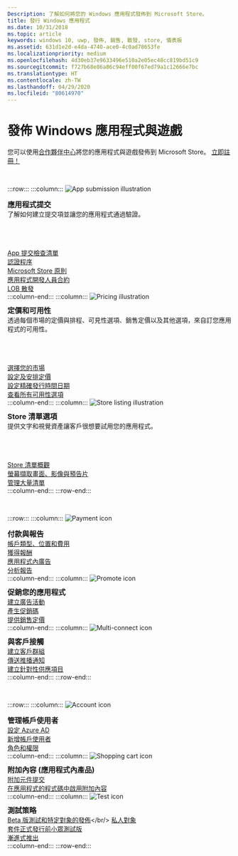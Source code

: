 ```yaml
---
Description: 了解如何將您的 Windows 應用程式發佈到 Microsoft Store。
title: 發行 Windows 應用程式
ms.date: 10/31/2018
ms.topic: article
keywords: windows 10, uwp, 發佈, 銷售, 散發, store, 儀表板
ms.assetid: 631d1e2d-e4da-4740-ace0-4c0ad78653fe
ms.localizationpriority: medium
ms.openlocfilehash: 4d30eb37e9633496e510a2e05ec48cc819bd51c9
ms.sourcegitcommit: f727b68e86a86c94eff00f67ed79a1c12666e7bc
ms.translationtype: HT
ms.contentlocale: zh-TW
ms.lasthandoff: 04/29/2020
ms.locfileid: "80614970"
---
```

# <a name="publish-windows-apps-and-games"></a>發佈 Windows 應用程式與遊戲  

您可以使用[合作夥伴中心](https://partner.microsoft.com/dashboard)將您的應用程式與遊戲發佈到 Microsoft Store。 [立即註冊！](https://developer.microsoft.com/store/register)

<br/>

:::row:::
    :::column:::
        <img src="https://docs.microsoft.com/media/illustrations/teams-fast-track.svg" alt="App submission illustration" />
        <h3 style="margin-top: 10px; margin-bottom: 0px">應用程式提交</h3>
        <p style="margin-top: 0px; margin-bottom: 50px">了解如何建立提交項並讓您的應用程式通過驗證。</p>
        <br>
        <a href="app-submissions.md">App 提交檢查清單</a><br/>
        <a href="the-app-certification-process.md">認證程序</a><br/>
        <a href="store-policies.md">Microsoft Store 原則</a><br/>
        <a href="//docs.microsoft.com/legal/windows/agreements/app-developer-agreement">應用程式開發人員合約</a><br/>
        <a href="distribute-lob-apps-to-enterprises.md">LOB 散發</a><br/>
    :::column-end:::
    :::column:::
        <img src="https://docs.microsoft.com/media/illustrations/bcs-partner-advanced-management- billing-7.svg" alt="Pricing illustration" />
        <h3 style="margin-top: 10px; margin-bottom: 0px">定價和可用性</h3>
        <p style="margin-top: 0px; margin-bottom: 50px">透過每個市場的定價與排程、可見性選項、銷售定價以及其他選項，來自訂您應用程式的可用性。</p>
        <br>
        <a href="define-pricing-and-market-selection.md">選擇您的市場</a><br/>
        <a href="set-and-schedule-app-pricing.md">設定及安排定價</a><br/>
        <a href="configure-precise-release-scheduling.md">設定精確發行時間日期</a><br/>
        <a href="set-app-pricing-and-availability.md">查看所有可用性選項</a><br/>
    :::column-end:::
    :::column:::
        <img src="https://docs.microsoft.com/media/illustrations/biztalk-get-started-scenarios.svg" alt="Store listing illustration" />
        <h3 style="margin-top: 10px; margin-bottom: 0px">Store 清單選項</h3>
        <p style="margin-top: 0px; margin-bottom: 50px">提供文字和視覺資產讓客戶很想要試用您的應用程式。</p>
        <br>
        <a href="create-app-store-listings.md">Store 清單概觀</a><br/>
        <a href="app-screenshots-and-images.md">螢幕擷取畫面、影像與預告片</a><br/>
        <a href="import-and-export-store-listings.md">管理大量清單 </a><br/>
    :::column-end:::
:::row-end:::

<br/>

:::row:::
    :::column:::
        <img src="https://docs.microsoft.com/media/illustrations/team-services-get-started-account-manager.svg" alt="Payment icon" />
        <h3 style="margin-top: 10px; margin-bottom: 0px">付款與報告</h3>
        <a href="account-types-locations-and-fees.md">帳戶類型、位置和費用</a><br/>
        <a href="getting-paid-apps.md">獲得報酬</a><br/>
        <a href="in-app-ads.md">應用程式內廣告</a><br/>
        <a href="analytics.md">分析報告</a><br/>
    :::column-end:::
    :::column:::
        <img src="https://docs.microsoft.com/media/illustrations/ms365enterprise-partner-news-2.svg" alt="Promote icon" />
        <h3 style="margin-top: 10px; margin-bottom: 0px">促銷您的應用程式</h3>
        <a href="create-an-ad-campaign-for-your-app.md">建立廣告活動</a><br/>
        <a href="generate-promotional-codes.md">產生促銷碼</a><br/>
        <a href="put-apps-and-add-ons-on-sale.md">提供銷售定價</a><br/>
    :::column-end:::
    :::column:::
        <img src="https://docs.microsoft.com/media/illustrations/virtualization-hperv-server-community.svg" alt="Multi-connect icon" />
        <h3 style="margin-top: 10px; margin-bottom: 0px">與客戶接觸</h3>
        <a href="create-customer-groups.md">建立客戶群組</a><br/>
        <a href="send-push-notifications-to-your-apps-customers.md">傳送推播通知</a><br/>
        <a href="use-targeted-offers-to-maximize-engagement-and-conversions.md">建立針對性供應項目</a><br/>
    :::column-end:::
:::row-end:::

<br/>

:::row:::
    :::column:::
        <img src="https://docs.microsoft.com/media/illustrations/bcs-user-management-add-customer-1.svg" alt="Account icon" />
        <h3 style="margin-top: 10px; margin-bottom: 0px">管理帳戶使用者</h3>
        <a href="associate-azure-ad-with-dev-center.md">設定 Azure AD</a><br/>
        <a href="add-users-groups-and-azure-ad-applications.md">新增帳戶使用者</a><br/>
        <a href="set-custom-permissions-for-account-users.md">角色和權限</a><br/>
    :::column-end:::
    :::column:::
        <img src="https://docs.microsoft.com/media/illustrations/sql-get-started-download.svg" alt="Shopping cart icon" />
        <h3 style="margin-top: 10px; margin-bottom: 0px">附加內容 (應用程式內產品)</h3>
        <a href="add-on-submissions.md">附加元件提交</a><br/>
        <a href="../monetize/in-app-purchases-and-trials.md">在應用程式的程式碼中啟用附加內容</a><br/>
    :::column-end:::
    :::column:::
        <img src="https://docs.microsoft.com/media/illustrations/team-services-dev-ops-test.svg" alt="Test icon" />
        <h3 style="margin-top: 10px; margin-bottom: 0px">測試策略</h3>
        <a href="beta-testing-and-targeted-distribution.md">Beta 版測試和特定對象的發佈</a></br/> <a href="choose-visibility-options.md#audience">私人對象</a><br/>
        <a href="package-flights.md">套件正式發行前小眾測試版</a><br/>
        <a href="gradual-package-rollout.md">漸進式推出</a><br/>
    :::column-end:::
:::row-end:::
